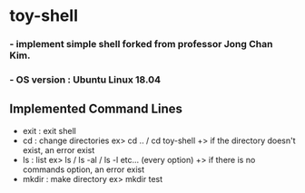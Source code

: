# toy-shell

### - implement simple shell forked from professor Jong Chan Kim.
### - OS version : Ubuntu Linux 18.04 

## Implemented Command Lines
- exit : exit shell
- cd : change directories
	ex> cd .. / cd toy-shell
	+> if the directory doesn't exist, an error exist
- ls : list
	ex> ls / ls -al / ls -l   etc... (every option)
	+> if there is no commands option, an error exist
- mkdir : make directory
	ex> mkdir test 
